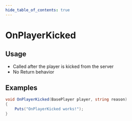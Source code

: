 ```yaml
---
hide_table_of_contents: true
---
```


# OnPlayerKicked

## Usage

* Called after the player is kicked from the server
* No Return behavior

## Examples

```csharp title=""
void OnPlayerKicked(BasePlayer player, string reason)
{
    Puts("OnPlayerKicked works!");
}
```
